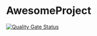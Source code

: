 # AwesomeProject

[![Quality Gate Status](https://sonarcloud.io/api/project_badges/measure?project=SHoar_AwesomeProject&metric=alert_status)](https://sonarcloud.io/dashboard?id=SHoar_AwesomeProject)
